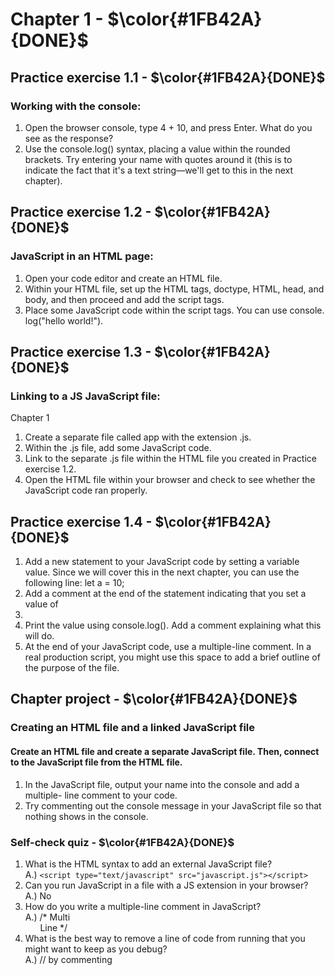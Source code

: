 # Chapter 1 - $\color{#1FB42A}{DONE}$

## Practice exercise 1.1 - $\color{#1FB42A}{DONE}$
### Working with the console:
1. Open the browser console, type 4 + 10, and press Enter. What do you see as the response?
2. Use the console.log() syntax, placing a value within the rounded brackets. Try entering your name with quotes around it (this is to indicate the fact that it's a text string—we'll get to this in the next chapter).


## Practice exercise 1.2 - $\color{#1FB42A}{DONE}$
### JavaScript in an HTML page:
1. Open your code editor and create an HTML file.
2. Within your HTML file, set up the HTML tags, doctype, HTML, head, and body, and then proceed and add the script tags.
3. Place some JavaScript code within the script tags. You can use console. log("hello world!").

## Practice exercise 1.3 - $\color{#1FB42A}{DONE}$
### Linking to a JS JavaScript file:
 Chapter 1
1. Create a separate file called app with the extension .js.
2. Within the .js file, add some JavaScript code.
3. Link to the separate .js file within the HTML file you created in Practice exercise 1.2.
4. Open the HTML file within your browser and check to see whether the JavaScript code ran properly.

## Practice exercise 1.4 - $\color{#1FB42A}{DONE}$

1. Add a new statement to your JavaScript code by setting a variable value. Since we will cover this in the next chapter, you can use the following line:
let a = 10;
2. Add a comment at the end of the statement indicating that you set a value of
10.
3. Print the value using console.log(). Add a comment explaining what this will do.
4. At the end of your JavaScript code, use a multiple-line comment. In a real production script, you might use this space to add a brief outline of the purpose of the file.

<!-- ## <span style="background-color: yellow">`next topic is "prompt" at page 14`</span> -->

## Chapter project  - $\color{#1FB42A}{DONE}$

### Creating an HTML file and a linked JavaScript file

#### Create an HTML file and create a separate JavaScript file. Then, connect to the JavaScript file from the HTML file.
1. In the JavaScript file, output your name into the console and add a multiple- line comment to your code.
2. Try commenting out the console message in your JavaScript file so that nothing shows in the console.

### Self-check quiz - $\color{#1FB42A}{DONE}$


1. What is the HTML syntax to add an external JavaScript file?
<br/>A.) `<script type="text/javascript" src="javascript.js"></script>`
2. Can you run JavaScript in a file with a JS extension in your browser?
<br/>A.) No
3. How do you write a multiple-line comment in JavaScript?
<br/>A.) /* Multi
<br/>$~~~~~$ Line */
4. What is the best way to remove a line of code from running that you might want to keep as you debug?
<br/>A.) // by commenting
